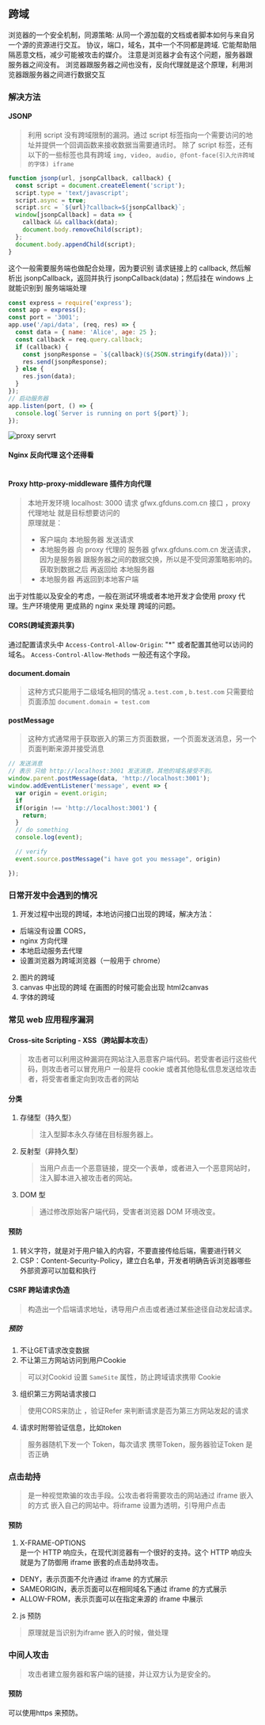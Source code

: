 ## 跨域

浏览器的一个安全机制，同源策略: 从同一个源加载的文档或者脚本如何与来自另一个源的资源进行交互。
协议，端口，域名，其中一个不同都是跨域. 它能帮助阻隔恶意文档，减少可能被攻击的媒介。
注意是浏览器才会有这个问题，服务器跟服务器之间没有。
浏览器跟服务器之间也没有，反向代理就是这个原理，利用浏览器跟服务器之间进行数据交互

### 解决方法

#### JSONP

> 利用 script 没有跨域限制的漏洞。通过 script 标签指向一个需要访问的地址并提供一个回调函数来接收数据当需要通讯时。
> 除了 script 标签，还有以下的一些标签也具有跨域
> `img, video, audio, @font-face(引入允许跨域的字体) iframe`

```javascript
function jsonp(url, jsonpCallback, callback) {
  const script = document.createElement('script');
  script.type = 'text/javascript';
  script.async = true;
  script.src = `${url}?callback=${jsonpCallback}`;
  window[jsonpCallback] = data => {
    callback && callback(data);
    document.body.removeChild(script);
  };
  document.body.appendChild(script);
}
```

这个一般需要服务端也做配合处理，因为要识别 请求链接上的 callback, 然后解析出 jsonpCallback，返回并执行 jsonpCallback(data)；然后挂在 windows 上就能识别到
服务端端处理

```js
const express = require('express');
const app = express();
const port = '3001';
app.use('/api/data', (req, res) => {
  const data = { name: 'Alice', age: 25 };
  const callback = req.query.callback;
  if (callback) {
    const jsonpResponse = `${callback}(${JSON.stringify(data)})`;
    res.send(jsonpResponse);
  } else {
    res.json(data);
  }
});
// 启动服务器
app.listen(port, () => {
  console.log(`Server is running on port ${port}`);
});
```

![proxy servrt](https://blog.logrocket.com/wp-content/uploads/2022/03/proxy-server-diagram.png)

#### Nginx 反向代理 这个还得看

```bash


```

#### Proxy http-proxy-middleware 插件方向代理

> 本地开发环境 localhost: 3000 请求 gfwx.gfduns.com.cn 接口 ，proxy 代理地址 就是目标想要访问的  
> 原理就是：
>
> - 客户端向 本地服务器 发送请求
> - 本地服务器 向 proxy 代理的 服务器 gfwx.gfduns.com.cn 发送请求，因为是服务器 跟服务器之间的数据交换，所以是不受同源策略影响的。获取到数据之后 再返回给 本地服务器
> - 本地服务器 再返回到本地客户端

出于对性能以及安全的考虑，一般在测试环境或者本地开发才会使用 proxy 代理。生产环境使用 更成熟的 nginx 来处理 跨域的问题。

#### CORS(跨域资源共享)

通过配置请求头中 `Access-Control-Allow-Origin`: "\*" 或者配置其他可以访问的域名。
`Access-Control-Allow-Methods` 一般还有这个字段。

#### document.domain

> 这种方式只能用于二级域名相同的情况 `a.test.com` , `b.test.com` 只需要给页面添加 `document.domain = test.com`

#### postMessage

> 这种方式通常用于获取嵌入的第三方页面数据，一个页面发送消息，另一个页面判断来源并接受消息

```javascript
// 发送消息
// 表示 只给 http://localhost:3001 发送消息，其他的域名接受不到。
window.parent.postMessage(data, 'http://localhost:3001');
window.addEventListener('message', event => {
  var origin = event.origin;
  if 
  if(origin !== 'http://localhost:3001') {
    return;
  }
  // do something
  console.log(event);

  // verify 
  event.source.postMessage("i have got you message", origin)

});
```

### 日常开发中会遇到的情况

1. 开发过程中出现的跨域，本地访问接口出现的跨域，解决方法：

- 后端没有设置 CORS，
- nginx 方向代理
- 本地启动服务去代理
- 设置浏览器为跨域浏览器（一般用于 chrome）

2. 图片的跨域
3. canvas 中出现的跨域 在画图的时候可能会出现 html2canvas
4. 字体的跨域 

### 常见 web 应用程序漏洞

#### Cross-site Scripting - XSS（跨站脚本攻击）

> 攻击者可以利用这种漏洞在网站注入恶意客户端代码。若受害者运行这些代码，则攻击者可以冒充用户
> 一般是将 cookie 或者其他隐私信息发送给攻击者，将受害者重定向到攻击者的网站

#### 分类

1. 存储型（持久型）
   > 注入型脚本永久存储在目标服务器上。
2. 反射型（非持久型）
   > 当用户点击一个恶意链接，提交一个表单，或者进入一个恶意网站时，注入脚本进入被攻击者的网站。
3. DOM 型
   > 通过修改原始客户端代码，受害者浏览器 DOM 环境改变。

#### 预防

1. 转义字符，就是对于用户输入的内容，不要直接传给后端，需要进行转义
2. CSP：Content-Security-Policy，建立白名单，开发者明确告诉浏览器哪些外部资源可以加载和执行

#### CSRF 跨站请求伪造
> 构造出一个后端请求地址，诱导用户点击或者通过某些途径自动发起请求。

##### 预防
1. 不让GET请求改变数据
2. 不让第三方网站访问到用户Cookie
> 可以对Cookid 设置 `SameSite` 属性，防止跨域请求携带 Cookie  
3. 组织第三方网站请求接口
> 使用CORS来防止 ，验证Refer 来判断请求是否为第三方网站发起的请求
4. 请求时附带验证信息，比如token
> 服务器随机下发一个 Token，每次请求 携带Token，服务器验证Token 是否正确

### 点击劫持
> 是一种视觉欺骗的攻击手段。公攻击者将需要攻击的网站通过  iframe 嵌入的方式 嵌入自己的网站中。将iframe 设置为透明，引导用户点击

#### 预防
1. X-FRAME-OPTIONS  
是一个 HTTP 响应头，在现代浏览器有一个很好的支持。这个 HTTP 响应头 就是为了防御用 iframe 嵌套的点击劫持攻击。
- DENY，表示页面不允许通过 iframe 的方式展示
- SAMEORIGIN，表示页面可以在相同域名下通过 iframe 的方式展示
- ALLOW-FROM，表示页面可以在指定来源的 iframe 中展示

2. js 预防 
> 原理就是当识别为iframe 嵌入的时候，做处理

### 中间人攻击
> 攻击者建立服务器和客户端的链接，并让双方认为是安全的。

#### 预防
可以使用https 来预防。